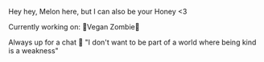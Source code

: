 Hey hey, Melon here, but I can also be your Honey <3

Currently working on:
🥬Vegan Zombie🥗

Always up for a chat 🖤
"I don't want to be part of a world where being kind is a weakness"
